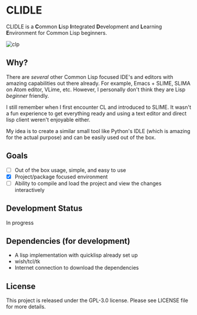 # CLIDLE
CLIDLE is a **C**ommon **L**isp **I**ntegrated **D**evelopment and **L**earning **E**nvironment
for Common Lisp beginners.

![clp](https://user-images.githubusercontent.com/24475030/74314672-cd2bbd00-4db0-11ea-86cb-9f5f79fdc16d.png)

## Why?
There are *several* other Common Lisp focused IDE's and editors with amazing capabilities out there
already. For example, Emacs + SLIME, SLIMA on Atom editor, VLime, etc. However, I personally don't
think they are Lisp *beginner* friendly.

I still remember when I first encounter CL and introduced to SLIME. It wasn't
a fun experience to get everything ready and using a text editor and direct lisp client weren't
enjoyable either.

My idea is to create a similar small tool like Python's IDLE (which is amazing for the actual purpose)
and can be easily used out of the box.

## Goals
- [ ] Out of the box usage, simple, and easy to use
- [x] Project/package focused environment
- [ ] Ability to compile and load the project and view
the changes interactively

## Development Status
In progress

## Dependencies (for development)
* A lisp implementation with quicklisp already set up
* wish/tcl/tk
* Internet connection to download the dependencies

## License
This project is released under the GPL-3.0 license.
Please see LICENSE file for more details.
